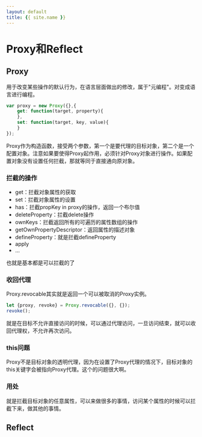```yaml
---
layout: default
title: {{ site.name }}
---
```

# Proxy和Reflect
## Proxy
用于改变某些操作的默认行为，在语言层面做出的修改，属于"元编程"。对变成语言进行编程。

```javascript
var proxy = new Proxy({},{
    get: function(target, property){
    },
    set: function(target, key, value){
    }
});
```

Proxy作为构造函数，接受两个参数，第一个是要代理的目标对象，第二个是一个配置对象。注意如果要使得Proxy起作用，必须针对Proxy对象进行操作。如果配置对象没有设置任何拦截，那就等同于直接通向原对象。

### 拦截的操作

 - get：拦截对象属性的获取
 - set：拦截对象属性的设置
 - has：拦截propKey in proxy的操作，返回一个布尔值
 - deleteProperty：拦截delete操作
 - ownKeys：拦截返回所有的可遍历的属性数组的操作
 - getOwnPropertyDescriptor：返回属性的描述对象
 - defineProperty：就是拦截defineProperty
 - apply
 - ...

 也就是基本都是可以拦截的了

### 收回代理
Proxy.revocable其实就是返回一个可以被取消的Proxy实例。

```javascript
let {proxy, revoke} = Proxy.revocable({}, {});
revoke();
```

就是在目标不允许直接访问的时候，可以通过代理访问，一旦访问结束，就可以收回代理权，不允许再次访问。

### this问题
Proxy不是目标对象的透明代理，因为在设置了Proxy代理的情况下，目标对象的this关键字会被指向Proxy代理。这个的问题很大啊。

### 用处
就是拦截目标对象的任意属性，可以来做很多的事情，访问某个属性的时候可以拦截下来，做其他的事情。

## Reflect
